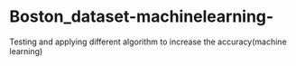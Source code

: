 # Boston_dataset-machinelearning-
Testing and applying different algorithm to increase the accuracy(machine learning)
